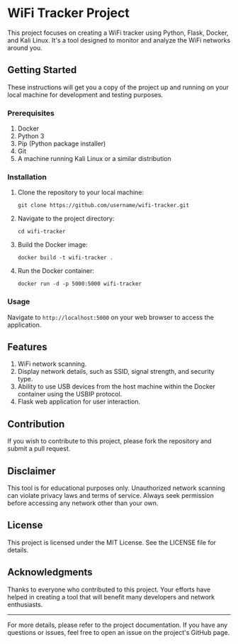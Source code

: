 # WiFi Tracker Project

This project focuses on creating a WiFi tracker using Python, Flask, Docker, and Kali Linux. It's a tool designed to monitor and analyze the WiFi networks around you. 

## Getting Started

These instructions will get you a copy of the project up and running on your local machine for development and testing purposes.

### Prerequisites

1. Docker
2. Python 3
3. Pip (Python package installer)
4. Git
5. A machine running Kali Linux or a similar distribution

### Installation

1. Clone the repository to your local machine:
   ```
   git clone https://github.com/username/wifi-tracker.git
   ```
2. Navigate to the project directory:
   ```
   cd wifi-tracker
   ```
3. Build the Docker image:
   ```
   docker build -t wifi-tracker .
   ```
4. Run the Docker container:
   ```
   docker run -d -p 5000:5000 wifi-tracker
   ```

### Usage

Navigate to `http://localhost:5000` on your web browser to access the application.

## Features

1. WiFi network scanning.
2. Display network details, such as SSID, signal strength, and security type.
3. Ability to use USB devices from the host machine within the Docker container using the USBIP protocol.
4. Flask web application for user interaction.

## Contribution

If you wish to contribute to this project, please fork the repository and submit a pull request.

## Disclaimer

This tool is for educational purposes only. Unauthorized network scanning can violate privacy laws and terms of service. Always seek permission before accessing any network other than your own.

## License

This project is licensed under the MIT License. See the LICENSE file for details.

## Acknowledgments

Thanks to everyone who contributed to this project. Your efforts have helped in creating a tool that will benefit many developers and network enthusiasts.

---

For more details, please refer to the project documentation. If you have any questions or issues, feel free to open an issue on the project's GitHub page.
